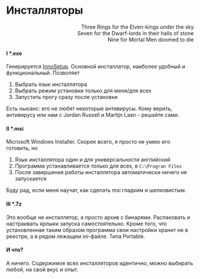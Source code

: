 # Инсталляторы
<div dir="rtl">Three Rings for the Elven-kings under the sky</div>
<div dir="rtl">Seven for the Dwarf-lords in their halls of stone</div>
<div dir="rtl">Nine for Mortal Men doomed to die</div>

#### I *.exe
Генерируется <a href="https://jrsoftware.org/isinfo.php">InnoSetup</a>. Основной инсталлатор, наиболее удобный и функциональный. Позволяет
1. Выбрать язык инсталлятора
2. Выбрать режим установки только для меня/для всех
3. Запустить прогу сразу после установки

Есть ньюанс: его не любят некоторые антивирусы. Кому верить, антивирусу или нам с Jordan Russell и Martijn Laan - решайте сами.

#### II *.msi
Microsoft Windows Installer. Скорее всего, я просто не умею его готовить, но
1. Язык инсталлятора один и для универсальности английский
2. Программа устанавливается только для всех, в `C:\Progran Files`
3. После завершения работы инсталлятора автоматически ничего не запускается

Буду рад, если меня научат, как сделать msi гладким и шелковистым.

#### III *.7z
Это вообще не инсталлятор, а просто архив с бинарями. Распаковать и настраивать ярлыки запуска самостоятельно. Кроме того, что установленная таким образом программа свои настройки хранит не в реестре, а в рядом лежащем ini-файле. Типа Portable.

#### И что?
А ничего. Содержимое всех инсталляторов идентично, можно выбирать любой, на свой вкус и опыт.
